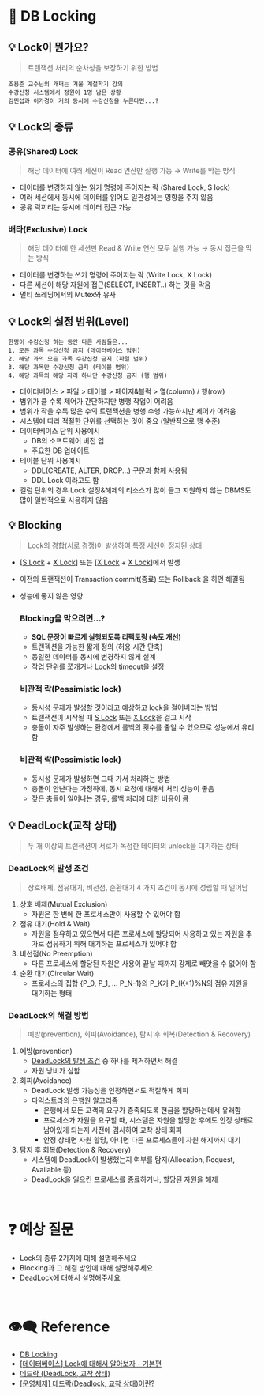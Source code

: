 # 🔗 DB Locking


## 💡 Lock이 뭔가요?

> 트랜잭션 처리의 순차성을 보장하기 위한 방법

```
조용준 교수님의 개쩌는 겨울 계절학기 강의
수강신청 시스템에서 정원이 1명 남은 상황
김민섭과 이가경이 거의 동시에 수강신청을 누른다면...?
```

## 💡 Lock의 종류
### 공유(Shared) Lock
> 해당 데이터에 여러 세션이 Read 연산만 실행 가능 → Write를 막는 방식
- 데이터를 변경하지 않는 읽기 명령에 주어지는 락 (Shared Lock, S lock)
- 여러 세션에서 동시에 데이터를 읽어도 일관성에는 영향을 주지 않음
- 공유 락끼리는 동시에 데이터 접근 가능

### 배타(Exclusive) Lock
> 해당 데이터에 한 세션만 Read & Write 연산 모두 실행 가능 → 동시 접근을 막는 방식
- 데이터를 변경하는 쓰기 명령에 주어지는 락 (Write Lock, X Lock)
- 다른 세션이 해당 자원에 접근(SELECT, INSERT..) 하는 것을 막음
- 멀티 쓰레딩에서의 Mutex와 유사

## 💡 Lock의 설정 범위(Level)
```
한명이 수강신청 하는 동안 다른 사람들은...
1. 모든 과목 수강신청 금지 (데이터베이스 범위)
2. 해당 과의 모든 과목 수강신청 금지 (파일 범위)
3. 해당 과목만 수강신청 금지 (테이블 범위)
4. 해당 과목의 해당 자리 하나만 수강신청 금지 (행 범위)
```
- 데이터베이스 > 파일 > 테이블 > 페이지&블럭 > 열(column) / 행(row)
- 범위가 클 수록 제어가 간단하지만 병행 작업이 어려움
- 범위가 작을 수록 많은 수의 트랜젝션을 병행 수행 가능하지만 제어가 어려움
- 시스템에 따라 적절한 단위를 선택하는 것이 중요 (일반적으로 행 수준)
- 데이터베이스 단위 사용예시
    - DB의 소프트웨어 버전 업
    - 주요한 DB 업데이트
- 테이블 단위 사용예시
    - DDL(CREATE, ALTER, DROP...) 구문과 함께 사용됨
    - DDL Lock 이라고도 함
- 컬럼 단위의 경우 Lock 설정&해제의 리소스가 많이 들고 지원하지 않는 DBMS도 많아 일반적으로 사용하지 않음

## 💡 Blocking
> Lock의 경합(서로 경쟁)이 발생하여 특정 세션이 정지된 상태

- [[S Lock](#공유shared-lock) + [X Lock](#배타exclusive-lock)] 또는 [[X Lock](#배타exclusive-lock) + [X Lock](#배타exclusive-lock)]에서 발생
- 이전의 트랜잭션이 Transaction commit(종료) 또는 Rollback 을 하면 해결됨
- 성능에 좋지 않은 영향

    ### Blocking을 막으려면...?

  - **SQL 문장이 빠르게 실행되도록 리팩토링 (속도 개선)**
  - 트랜젝션을 가능한 짧게 정의 (허용 시간 단축)
  - 동일한 데이터를 동시에 변경하지 않게 설계
  - 작업 단위를 쪼개거나 Lock의 timeout을 설정

  ### 비관적 락(Pessimistic lock)
    - 동시성 문제가 발생할 것이라고 예상하고 lock을 걸어버리는 방법
    - 트랜잭션이 시작될 때 [S Lock](#공유shared-lock) 또는 [X Lock](#배타exclusive-lock)을 걸고 시작
    - 충돌이 자주 발생하는 환경에서 롤백의 횟수를 줄일 수 있으므로 성능에서 유리함
  
  ### 비관적 락(Pessimistic lock)
    - 동시성 문제가 발생하면 그때 가서 처리하는 방법
    - 충돌이 안난다는 가정하에, 동시 요청에 대해서 처리 성능이 좋음
    - 잦은 충돌이 일어나는 경우, 롤백 처리에 대한 비용이 큼

## 💡 DeadLock(교착 상태)
> 두 개 이상의 트랜잭션이 서로가 독점한 데이터의 unlock을 대기하는 상태

### DeadLock의  발생 조건
> 상호배제, 점유대기, 비선점, 순환대기 4 가지 조건이 동시에 성립할 때 일어남

1. 상호 배제(Mutual Exclusion)
   - 자원은 한 번에 한 프로세스만이 사용할 수 있어야 함
2. 점유 대기(Hold & Wait)
   - 자원을 점유하고 있으면서 다른 프로세스에 할당되어 사용하고 있는 자원을 추가로 점유하기 위해 대기하는 프로세스가 있어야 함
3. 비선점(No Preemption)
    - 다른 프로세스에 할당된 자원은 사용이 끝날 때까지 강제로 빼앗을 수 없어야 함
4. 순환 대기(Circular Wait)
    - 프로세스의 집합 {P_0, P_1, ... P_N-1}의 P_K가 P_(K+1)%N의 점유 자원을 대기하는 형태

### DeadLock의 해결 방법
> 예방(prevention), 회피(Avoidance), 탐지 후 회복(Detection & Recovery)

1. 예방(prevention)
    - [DeadLock의 발생 조건](#deadlock의--발생-조건) 중 하나를 제거하면서 해결
    - 자원 낭비가 심함
2. 회피(Avoidance)
    - DeadLock 발생 가능성을 인정하면서도 적절하게 회피
    - 다익스트라의 은행원 알고리즘
      - 은행에서 모든 고객의 요구가 충족되도록 현금을 할당하는데서 유래함
      - 프로세스가 자원을 요구할 때, 시스템은 자원을 할당한 후에도 안정 상태로 남아있게 되는지 사전에 검사하여 교착 상태 회피
      - 안정 상태면 자원 할당, 아니면 다른 프로세스들이 자원 해지까지 대기
3. 탐지 후 회복(Detection & Recovery)
    - 시스템에 DeadLock이 발생했는지 여부를 탐지(Allocation, Request, Available 등)
    - DeadLock을 일으킨 프로세스를 종료하거나, 할당된 자원을 해제

<br>

# ❓ 예상 질문

- Lock의 종류 2가지에 대해 설명해주세요
- Blocking과 그 해결 방안에 대해 설명해주세요
- DeadLock에 대해서 설명해주세요

<br>

# 👁‍🗨 Reference

- [DB Locking](https://github.com/devSquad-study/2023-CS-Study/blob/main/DB/db_locking.md)
- [[데이터베이스] Lock에 대해서 알아보자 - 기본편](https://sabarada.tistory.com/121)
- [데드락 (DeadLock, 교착 상태)](https://gyoogle.dev/blog/computer-science/operating-system/DeadLock.html) 
- [[운영체제] 데드락(Deadlock, 교착 상태)이란?](https://chanhuiseok.github.io/posts/cs-2/)
